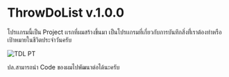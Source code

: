 # ThrowDoList v.1.0.0

โปรเเกรมนี้เป็น Project เเรกที่ผมสร้างขึ้นมา เป็นโปรเเกรมที่เกี่ยวกับการบันทึกสิ่งที่่เราต้องทำหรือเป้าหมายในชีวิตประจำวันครับ

![TDL PT](https://github.com/Thr0wb4ck/ThrowDoList-1.0.0/assets/73328618/305e0e7b-26ba-473a-8d74-6672e2893c62)



ปล.สามารถนำ Code ของผมไปพัฒนาต่อได้นะครับ 


